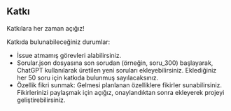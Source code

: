 ## Katkı

Katkılara her zaman açığız!

Katkıda bulunabileceğiniz durumlar:

- İssue atmamış görevleri alabilirsiniz.
- Sorular.json dosyasına son sorudan (örneğin, soru_300) başlayarak, ChatGPT kullanılarak üretilen yeni soruları ekleyebilirsiniz. Eklediğiniz her 50 soru için katkıda bulunmuş sayılacaksınız.
- Özellik fikri sunmak: Gelmesi planlanan özelliklere fikirler sunabilirsiniz. Fikirlerinizi paylaşmak için açığız, onaylandıktan sonra ekleyerek projeyi geliştirebilirsiniz.
